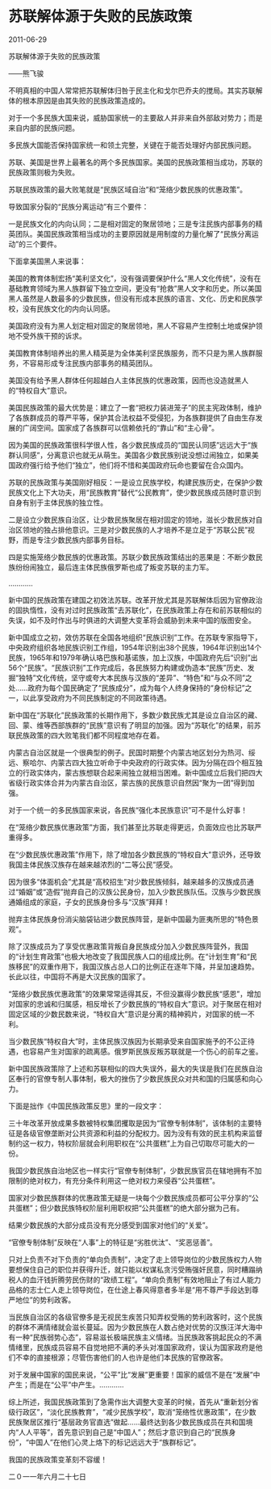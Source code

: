 # 苏联解体源于失败的民族政策

2011-06-29


苏联解体源于失败的民族政策


——熊飞骏


不明真相的中国人常常把苏联解体归咎于民主化和戈尔巴乔夫的搅局。其实苏联解体的根本原因是由其失败的民族政策造成的。


对于一个多民族大国来说，威胁国家统一的主要敌人并非来自外部敌对势力；而是来自内部的民族问题。


多民族大国能否保持国家统一和领土完整，关键在于能否处理好内部民族问题。


苏联、美国是世界上最著名的两个多民族国家。美国的民族政策相当成功，苏联的民族政策则极为失败。


苏联民族政策的最大败笔就是“民族区域自治”和“笼络少数民族的优惠政策”。


导致国家分裂的“民族分离运动”有三个要件：


一是民族文化的内向认同；二是相对固定的聚居领地；三是专注民族内部事务的精英团队。美国民族政策相当成功的主要原因就是用制度的力量化解了“民族分离运动”的三个要件。


下面拿美国黑人来说事：


美国的教育体制宏扬“美利坚文化”，没有强调要保护什么“黑人文化传统”，没有在基础教育领域为黑人族群留下独立空间，更没有“抢救”黑人文字和历史。所以美国黑人虽然是人数最多的少数民族，但没有形成本民族的语言、文化、历史和民族学校，没有民族文化的内向认同感。


美国政府没有为黑人划定相对固定的聚居领地，黑人不容易产生控制土地或保护领地不受外族干预的诉求。


美国教育体制培养出的黑人精英是为全体美利坚民族服务，而不只是为黑人族群服务，不容易形成专注民族内部事务的精英团队。


美国没有给予黑人群体任何超越白人主体民族的优惠政策，因而也没造就黑人的“特权自大”意识。


美国民族政策的最大优势是：建立了一套“把权力装进笼子”的民主宪政体制，维护了各族群成员的尊严平等，保护其合法权益不受侵犯，为各族群提供了自由生存发展的广阔空间。国家成了各族群可以信赖依托的“靠山”和“主心骨”。


因为美国的民族政策很科学很人性，各少数民族成员的“国民认同感”远远大于“族群认同感”，分离意识也就无从萌生。美国各少数民族别说没想过闹独立，如果美国政府强行给予他们“独立”，他们将不惜和美国政府玩命也要留在合众国内。


苏联的民族政策与美国刚好相反：一是设立民族学校，构建民族历史，在保护少数民族文化上下大功夫，用“民族教育”替代“公民教育”，使少数民族成员随时意识到自身有别于主体民族的独立性。


二是设立少数民族自治区，让少数民族聚居在相对固定的领地，滋长少数民族对自治区领地的独占排他意识。三是对少数民族的人才培养不是立足于“苏联公民”视野，而是专注少数民族内部事务目标。


四是实施笼络少数民族的优惠政策。苏联少数民族政策结出的恶果是：不断少数民族纷纷闹独立，最后连主体民族俄罗斯也成了叛变苏联的主力军。


…………


新中国的民族政策在建国之初效法苏联。改革开放尤其是苏联解体后因为官僚政治的固执惰性，没有对过时民族政策“去苏联化”，在民族政策上存在和前苏联相似的失误，如不及时作出与时俱进的大调整大变革将会威胁到未来中国的版图安全。


新中国成立之初，效仿苏联在全国各地组织“民族识别”工作。在苏联专家指导下，中央政府组织各地民族识别工作组，1954年识别出38个民族，1964年识别出14个民族，1965年和1979年确认珞巴族和基诺族，加上汉族，中国政府先后“识别”出56个“民族”。“民族识别”工作完成后，各民族努力构建或伪造本“民族”历史、发掘“独特”文化传统，坚守或夸大本民族与汉族的“差异”、“特色”和“与众不同”之处……政府为每个国民确定了“民族成分”，成为每个人终身保持的“身份标记”之一，以此享受政府为不同民族制定的不同政策待遇。


新中国在“苏联化”民族政策的长期作用下，多数少数民族尤其是设立自治区的藏、回、蒙、维等西部族群的“民族”意识有了明显的加强。因为“苏联化”的结果，前苏联民族政策的四大败笔我们都不同程度地存在着。


内蒙古自治区就是一个很典型的例子。民国时期整个内蒙古地区划分为热河、绥远、察哈尔、内蒙古四大独立听命于中央政府的行政实体。因为分隔在四个相互独立的行政实体内，蒙古族想联合起来闹独立就相当困难。新中国成立后我们把四大省级行政实体合并为内蒙古自治区，蒙古族的民族意识自然因“聚为一团”得到加强。


对于一个统一的多民族国家来说，各民族“强化本民族意识”可不是什么好事！


在“笼络少数民族优惠政策”方面，我们甚至比苏联走得更远，负面效应也比苏联严重得多。


在“少数民族优惠政策”作用下，除了增加各少数民族的“特权自大”意识外，还导致我国主体民族汉族存在越来越浓烈的“二等公民”感受。


因为很多“体面机会”尤其是“高校招生”对少数民族倾斜，越来越多的汉族成员通过“婚姻”或“造假”抛弃自己的汉族公民身份，加入少数民族队伍。汉族与少数民族通婚组成的家庭，子女的民族身份多与“汉族”拜拜！


抛弃主体民族身份消尖脑袋钻进少数民族阵营，是新中国最为匪夷所思的“特色景观”。


除了汉族成员为了享受优惠政策背叛自身民族成分加入少数民族阵营外，我国的“计划生育政策”也极大地改变了我国民族人口的组成比例。在“计划生育”和“民族移民”的双重作用下，我国汉族占总人口的比例正在逐年下降，并呈加速趋势。长此以往，中国将不再是大汉民族的国家了。


“笼络少数民族优惠政策”的效果常常适得其反，不但没赢得少数民族“感恩”，增加对国家的忠诚和归属感，相反增长了少数民族的“特权自大”意识。对于聚居在相对固定区域的少数民数来说，“特权自大”意识是分离的精神鸦片，对国家的统一不利。


当少数民族“特权自大”时，主体民族汉族因为长期承受来自国家施予的不公正待遇，也容易产生对国家的疏离感。俄罗斯民族反叛苏联就是一个伤心的前车之鉴。


新中国民族政策除了上述和苏联相似的四大失误外，最大的失误是我们在民族自治区奉行的官僚专制人事体制，极大的挫伤了少数民族民众对共和国的归属感和向心力。


下面是拙作《中国民族政策反思》里的一段文字：


三十年改革开放成果多数被特权集团攫取是因为“官僚专制体制”，该体制的主要特征是各级官僚垄断对公共资源和利益的分配权力。因为没有有效的民主机构来监督制约这一权力，特权阶层就会利用职权在“公共蛋糕”上为自己切取尽可能大的一份。


我国少数民族自治地区也一样实行“官僚专制体制”，少数民族官员在辖地拥有不加限制的绝对权力，有充分条件利用这一绝对权力来侵吞“公共蛋糕”。


国家对少数民族群体的优惠政策无疑是一块每个少数民族成员都可公平分享的“公共蛋糕”；但少数民族特权阶层利用职权把“公共蛋糕”的绝大部分据为己有。


结果少数民族的大部分成员没有充分感受到国家对他们的“关爱”。


“官僚专制体制”反映在“人事”上的特征是“劣胜优汰”、“奖恶惩善”。

只对上负责不对下负责的“单向负责制”，决定了走上领导岗位的少数民族权力人物要想保住自己的职位并获得升迁，就只能以权谋私贪污受贿强奸民意，同时糟蹋纳税人的血汗钱折腾劳民伤财的“政绩工程”。“单向负责制”有效地阻止了有过人能力品格的志士仁人走上领导岗位，在仕途上春风得意者多半是“用不尊严手段达到尊严地位”的势利政客。


当民族自治区的各级官僚多是无视民生疾苦只知弄权受贿的势利政客时，这个民族的群体不满情绪就会滋长蔓延。因为少数民族在人数占绝对优势的汉族汪洋大海中有一种“民族弱势心态”，容易滋长极端民族主义情绪。当民族政客挑起民众的不满情绪里，民族成员容易不自觉地把不满的矛头对准国家政府，误认为国家政府是他们不幸的直接根源；尽管伤害他们的人也许是他们本民族的官僚政客。


对于发展中国家的国民来说，“公平”比“发展”更重要！国家的威信不是在“发展”中产生；而是在“公平”中产生。…………


综上所述，我国民族政策到了急需作出大调整大变革的时候，首先从“重新划分省级行政区”，“淡化民族教育”，“减少民族学校”，取消“笼络性优惠政策”，在少数民族聚居区推行“基层政务官直选”做起……最终达到各少数民族成员在共和国境内“人人平等”，首先意识到自己是“中国人”；然后才意识到自己的“民族身份”，“中国人”在他们心灵上烙下的标记远远大于“族群标记”。


我国的民族政策变革刻不容缓！


二０一一年六月二十七日​​​​